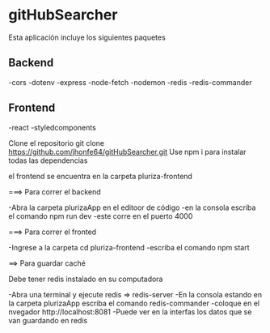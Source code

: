 
# gitHubSearcher

Esta aplicación incluye los siguientes paquetes

## Backend

-cors
-dotenv
-express
-node-fetch
-nodemon
-redis
-redis-commander


## Frontend

-react
-styledcomponents

Clone el repositorio git clone https://github.com/jhonfe64/gitHubSearcher.git
Use npm i para instalar todas las dependencias

el frontend se encuentra en la carpeta pluriza-frontend


===> Para correr el backend

-Abra la carpeta plurizaApp en el editoor de código
-en la consola escriba el comando npm run dev
-este corre en el puerto 4000

===> Para correr el fronted

-Ingrese a la carpeta cd pluriza-frontend
-escriba el comando npm start

==> Para guardar caché

Debe tener redis instalado en su computadora

-Abra una terminal y ejecute redis =>  redis-server
-En la consola estando en la carpeta plurizaApp escriba el comando redis-commander
-coloque en el nvegador http://localhost:8081
-Puede ver en la interfas los datos que se van guardando en redis


